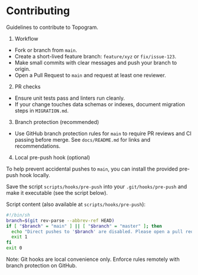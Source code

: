 # Contributing

Guidelines to contribute to Topogram.

1) Workflow

- Fork or branch from `main`.
- Create a short-lived feature branch: `feature/xyz` or `fix/issue-123`.
- Make small commits with clear messages and push your branch to origin.
- Open a Pull Request to `main` and request at least one reviewer.

2) PR checks

- Ensure unit tests pass and linters run cleanly.
- If your change touches data schemas or indexes, document migration steps in `MIGRATION.md`.

3) Branch protection (recommended)

- Use GitHub branch protection rules for `main` to require PR reviews and CI passing before merge. See `docs/README.md` for links and recommendations.

4) Local pre-push hook (optional)

To help prevent accidental pushes to `main`, you can install the provided pre-push hook locally.

Save the script `scripts/hooks/pre-push` into your `.git/hooks/pre-push` and make it executable (see the script below).

Script content (also available at `scripts/hooks/pre-push`):

```bash
#!/bin/sh
branch=$(git rev-parse --abbrev-ref HEAD)
if [ "$branch" = "main" ] || [ "$branch" = "master" ]; then
  echo "Direct pushes to '$branch' are disabled. Please open a pull request instead."
  exit 1
fi
exit 0
```

Note: Git hooks are local convenience only. Enforce rules remotely with branch protection on GitHub.
